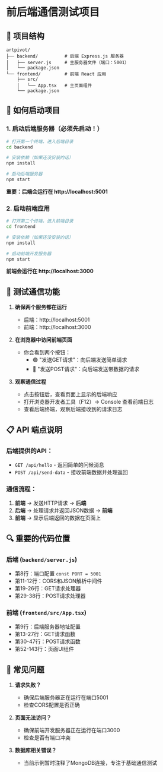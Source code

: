 # 前后端通信测试项目

## 📁 项目结构
```
artpivot/
├── backend/          # 后端 Express.js 服务器
│   ├── server.js     # 主服务器文件（端口：5001）
│   └── package.json
└── frontend/         # 前端 React 应用
    ├── src/
    │   └── App.tsx   # 主页面组件
    └── package.json
```

## 🚀 如何启动项目

### 1. 启动后端服务器（必须先启动！）
```bash
# 打开第一个终端，进入后端目录
cd backend

# 安装依赖（如果还没安装的话）
npm install

# 启动后端服务器
npm start
```
**重要：后端会运行在 http://localhost:5001**

### 2. 启动前端应用
```bash
# 打开第二个终端，进入前端目录
cd frontend

# 安装依赖（如果还没安装的话）
npm install

# 启动前端开发服务器
npm start
```
**前端会运行在 http://localhost:3000**

## 🔧 测试通信功能

1. **确保两个服务都在运行**
   - 后端：http://localhost:5001
   - 前端：http://localhost:3000

2. **在浏览器中访问前端页面**
   - 你会看到两个按钮：
     - 🟢 "发送GET请求"：向后端发送简单请求
     - 🔵 "发送POST请求"：向后端发送带数据的请求

3. **观察通信过程**
   - 点击按钮后，查看页面上显示的后端响应
   - 打开浏览器开发者工具（F12）→ Console 查看前端日志
   - 查看后端终端，观察后端接收到的请求日志

## 📋 API 端点说明

### 后端提供的API：
- `GET /api/hello` - 返回简单的问候消息
- `POST /api/send-data` - 接收前端数据并处理返回

### 通信流程：
1. **前端** → 发送HTTP请求 → **后端**
2. **后端** → 处理请求并返回JSON数据 → **前端**
3. **前端** → 显示后端返回的数据在页面上

## 🔍 重要的代码位置

### 后端 (`backend/server.js`)
- 第8行：端口配置 `const PORT = 5001`
- 第11-12行：CORS和JSON解析中间件
- 第19-26行：GET请求处理器
- 第29-38行：POST请求处理器

### 前端 (`frontend/src/App.tsx`)
- 第9行：后端服务器地址配置
- 第13-27行：GET请求函数
- 第30-47行：POST请求函数
- 第52-143行：页面UI组件

## 🐛 常见问题

1. **请求失败？**
   - 确保后端服务器正在运行在端口5001
   - 检查CORS配置是否正确

2. **页面无法访问？**
   - 确保前端开发服务器正在运行在端口3000
   - 检查是否有端口冲突

3. **数据库相关错误？**
   - 当前示例暂时注释了MongoDB连接，专注于基础通信测试